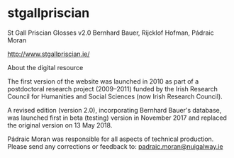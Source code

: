 # stgallpriscian
St Gall Priscian Glosses v2.0
Bernhard Bauer, Rijcklof Hofman, Pádraic Moran

http://www.stgallpriscian.ie/

About the digital resource

The first version of the website was launched in 2010 as part of a postdoctoral research project (2009–2011) funded by the Irish Research Council for Humanities and Social Sciences (now Irish Research Council).

A revised edition (version 2.0), incorporating Bernhard Bauer's database, was launched first in beta (testing) version in November 2017 and replaced the original version on 13 May 2018.

Pádraic Moran was responsible for all aspects of technical production. Please send any corrections or feedback to: padraic.moran@nuigalway.ie 
